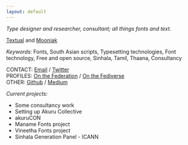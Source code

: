 ```yaml
---
layout: default
---
```


*Type designer and researcher, consultant; all things fonts and text.*

[Textual](http://textual.works/) and [Mooniak](http://mooniak.com/)

*Keywords:* Fonts, South Asian scripts, Typesetting technologies, Font technology, Free and open source, Sinhala, Tamil, Thaana, Consultancy


CONTACT: [Email](pathum[at]mooniak.com) / [Twitter](https://twitter.com/pathumego/)  
PROFILES: [On the Federation](https://socialhome.network/u/pathumego/) / [On the Fediverse](https://mastodon.social/@pathumego)  
OTHER: [Github](https://github.com/pathumego/) / [Medium](https://github.com/pathumego/)  

*Current projects:*
 - Some consultancy work
 - Setting up Akuru Collective
 - akuruCON
 - Maname Fonts project
 - Vineetha Fonts project
 - Sinhala Generation Panel - ICANN


